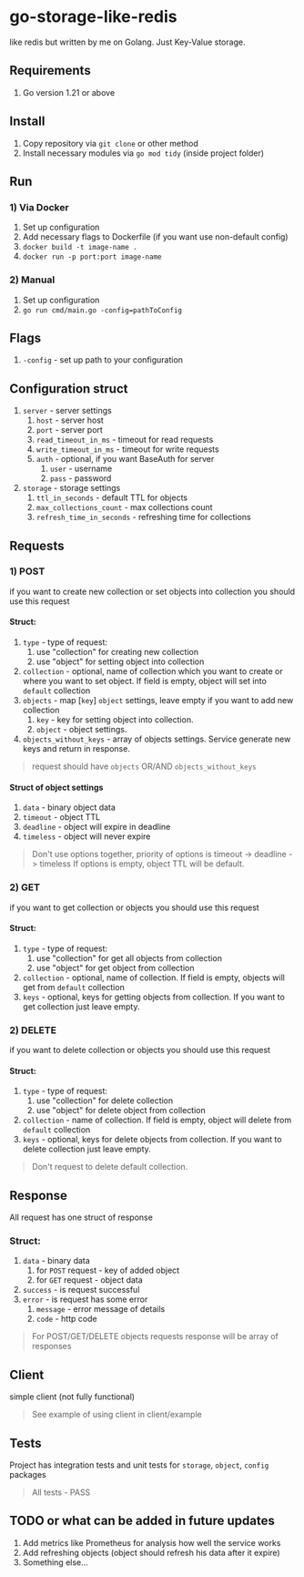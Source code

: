 # go-storage-like-redis
like redis but written by me on Golang. 
Just Key-Value storage.

## Requirements
1) Go version 1.21 or above

## Install
1) Copy repository via `git clone` or other method
2) Install necessary modules via `go mod tidy` (inside project folder)

## Run
### 1) Via Docker
   1) Set up configuration
   2) Add necessary flags to Dockerfile (if you want use non-default config)
   3) `docker build -t image-name .`
   4) `docker run -p port:port image-name`
### 2)  Manual
   1) Set up configuration
   2) `go run cmd/main.go -config=pathToConfig`

## Flags
1) `-config` - set up path to your configuration

## Configuration struct
1) `server` - server settings
   1) `host` - server host
   2) `port` - server port
   3) `read_timeout_in_ms` - timeout for read requests
   4) `write_timeout_in_ms` - timeout for write requests
   5) `auth` - optional, if you want BaseAuth for server
      1) `user` - username 
      2) `pass` - password 
2) `storage` - storage settings 
   1) `ttl_in_seconds` - default TTL for objects
   2) `max_collections_count` - max collections count 
   3) `refresh_time_in_seconds` - refreshing time for collections

## Requests
### 1) POST
if you want to create new collection or set objects into collection you should use this request
#### Struct:
1) `type` - type of request: 
   1) use "collection" for creating new collection
   2) use "object" for setting object into collection
2) `collection` - optional, name of collection which you want to create or where you want to set object. If field is empty, object will set into `default` collection
3) `objects` - map [`key`] `object` settings, leave empty if you want to add new collection
   1) `key` - key for setting object into collection.
   2) `object` - object settings. 
4) `objects_without_keys` - array of objects settings. Service generate new keys and return in response.
> request should have `objects` OR/AND `objects_without_keys` 

#### Struct of object settings
1) `data` - binary object data
2) `timeout` - object TTL
3) `deadline` - object will expire in deadline
4) `timeless` - object will never expire 
> Don't use options together, priority of options is timeout -> deadline -> timeless
> If options is empty, object TTL will be default.

### 2) GET
if you want to get collection or objects you should use this request

#### Struct:
1) `type` - type of request:
    1) use "collection" for get all objects from collection
    2) use "object" for get object from collection
2) `collection` - optional, name of collection. If field is empty, objects will get from `default` collection
3) `keys` - optional, keys for getting objects from collection. If you want to get collection just leave empty.

### 2) DELETE
if you want to delete collection or objects you should use this request

#### Struct:
1) `type` - type of request:
    1) use "collection" for delete collection
    2) use "object" for delete object from collection
2) `collection` - name of collection. If field is empty, object will delete from `default` collection
3) `keys` - optional, keys for delete objects from collection. If you want to delete collection just leave empty.
> Don't request to delete default collection.

## Response 
All request has one struct of response 
### Struct:
1) `data` - binary data
   1) for `POST` request - key of added object
   2) for `GET` request - object data 
2) `success` - is request successful 
3) `error` - is request has some error
   1) `message` - error message of details 
   2) `code` - http code 
> For POST/GET/DELETE objects requests response will be array of responses

## Client
simple client (not fully functional)
>See example of using client in client/example

## Tests
Project has integration tests and unit tests for `storage`, `object`, `config` packages 
> All tests - PASS


## TODO or what can be added in future updates
1) Add metrics like Prometheus for analysis how well the service works 
2) Add refreshing objects (object should refresh his data after it expire)
3) Something else...  
